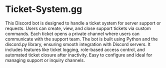# Ticket-System.gg
 
This Discord bot is designed to handle a ticket system for server support or requests. Users can create, view, and close support tickets via custom commands. Each ticket opens a private channel where users can communicate with the support team. The bot is built using Python and the discord.py library, ensuring smooth integration with Discord servers. It includes features like ticket logging, role-based access control, and automated ticket closure after inactivity. Easy to configure and ideal for managing support or inquiry channels.